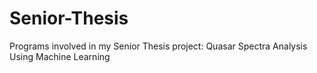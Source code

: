 # Senior-Thesis
Programs involved in my Senior Thesis project: Quasar Spectra Analysis Using Machine Learning
